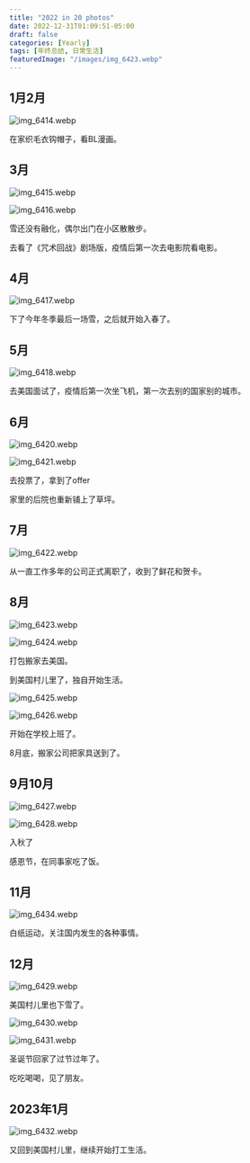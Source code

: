 ```yaml
---
title: "2022 in 20 photos"
date: 2022-12-31T01:09:51-05:00
draft: false
categories: [Yearly]
tags: [年终总结, 日常生活]
featuredImage: "/images/img_6423.webp"
---
```


## 1月2月
<!--more-->
![img_6414.webp](/images/img_6414.webp)

在家织毛衣钩帽子，看BL漫画。

## 3月

![img_6415.webp](/images/img_6415.webp)

![img_6416.webp](/images/img_6416.webp)

雪还没有融化，偶尔出门在小区散散步。

去看了《咒术回战》剧场版，疫情后第一次去电影院看电影。

## 4月

![img_6417.webp](/images/img_6417.webp)

下了今年冬季最后一场雪，之后就开始入春了。

## 5月

![img_6418.webp](/images/img_6418.webp)

去美国面试了，疫情后第一次坐飞机，第一次去别的国家别的城市。

## 6月

![img_6420.webp](/images/img_6420.webp)

![img_6421.webp](/images/img_6421.webp)

去投票了，拿到了offer

家里的后院也重新铺上了草坪。

## 7月

![img_6422.webp](/images/img_6422.webp)

从一直工作多年的公司正式离职了，收到了鲜花和贺卡。

## 8月

![img_6423.webp](/images/img_6423.webp)

![img_6424.webp](/images/img_6424.webp)

打包搬家去美国。

到美国村儿里了，独自开始生活。

![img_6425.webp](/images/img_6425.webp)

![img_6426.webp](/images/img_6426.webp)

开始在学校上班了。

8月底，搬家公司把家具送到了。

## 9月10月

![img_6427.webp](/images/img_6427.webp)

![img_6428.webp](/images/img_6428.webp)

入秋了

感恩节，在同事家吃了饭。

## 11月

![img_6434.webp](/images/img_6434.webp)

白纸运动，关注国内发生的各种事情。

## 12月

![img_6429.webp](/images/img_6429.webp)

美国村儿里也下雪了。

![img_6430.webp](/images/img_6430.webp)

![img_6431.webp](/images/img_6431.webp)

圣诞节回家了过节过年了。

吃吃喝喝，见了朋友。

## 2023年1月

![img_6432.webp](/images/img_6432.webp)

又回到美国村儿里，继续开始打工生活。